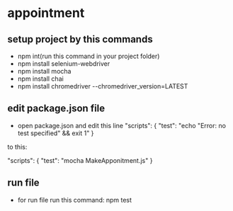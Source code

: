 # appointment

## setup project by this commands
- npm int(run this command in your project folder)
- npm install selenium-webdriver
- npm install mocha
- npm install chai
- npm install chromedriver --chromedriver_version=LATEST


## edit package.json file
- open package.json and edit this line
"scripts": {
    "test": "echo \"Error: no test specified\" && exit 1"
  }
  
 to this:
 
 "scripts": {
    "test": "mocha MakeApponitment.js"
  }


## run file
- for run file run this command: npm test
